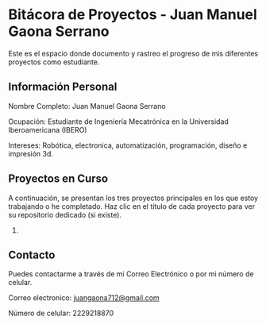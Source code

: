 # Bitácora de Proyectos - Juan Manuel Gaona Serrano

Este es el espacio donde documento y rastreo el progreso de mis diferentes proyectos como estudiante.

## Información Personal

Nombre Completo: Juan Manuel Gaona Serrano

Ocupación: Estudiante de Ingeniería Mecatrónica en la Universidad Iberoamericana (IBERO)

Intereses: Robótica, electronica, automatización, programación, diseño e impresión 3d.

## Proyectos en Curso

A continuación, se presentan los tres proyectos principales en los que estoy trabajando o he completado. Haz clic en el título de cada proyecto para ver su repositorio dedicado (si existe).

1. 

## Contacto

Puedes contactarme a través de mi Correo Electrónico o por mi número de celular.

Correo electronico: juangaona712@gmail.com

Número de celular: 2229218870
